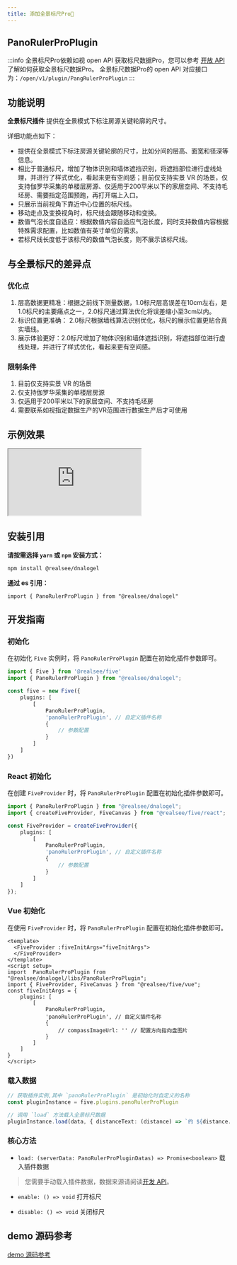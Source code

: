 ```yaml
---
title: 添加全景标尺Pro🌟️
---
```


## **PanoRulerProPlugin**

:::info
全景标尺Pro依赖如视 open API 获取标尺数据Pro，您可以参考 [开放 API](https://open-platform.realsee.com/developer/open/api/#/) 了解如何获取全景标尺数据Pro。
全景标尺数据Pro的 open API 对应接口为：`/open/v1/plugin/PangRulerProPlugin`
:::

## 功能说明

**全景标尺插件** 提供在全景模式下标注房源关键轮廓的尺寸。

详细功能点如下：

- 提供在全景模式下标注房源关键轮廓的尺寸，比如分间的层高、面宽和径深等信息。
- 相比于普通标尺，增加了物体识别和墙体遮挡识别，将遮挡部位进行虚线处理，并进行了样式优化，看起来更有空间感；目前仅支持实景 VR 的场景，仅支持伽罗华采集的单楼层房源、仅适用于200平米以下的家居空间、不支持毛坯房、需要指定范围预跑，再打开端上入口。
- 只展示当前视角下靠近中心位置的标尺线。
- 移动走点及变换视角时，标尺线会跟随移动和变换。
- 数值气泡长度自适应：根据数值内容自适应气泡长度，同时支持数值内容根据特殊需求配置，比如数值有英寸单位的需求。
- 若标尺线长度低于该标尺的数值气泡长度，则不展示该标尺线。

## 与全景标尺的差异点

### 优化点

  1. 层高数据更精准：根据之前线下测量数据，1.0标尺层高误差在10cm左右，是1.0标尺的主要痛点之一，2.0标尺通过算法优化将误差缩小至3cm以内。
  2. 标识位置更准确： 2.0标尺根据墙线算法识别优化，标尺的展示位置更贴合真实墙线。
  3. 展示体验更好：2.0标尺增加了物体识别和墙体遮挡识别，将遮挡部位进行虚线处理，并进行了样式优化，看起来更有空间感。

### 限制条件

  1. 目前仅支持实景 VR 的场景
  2. 仅支持伽罗华采集的单楼层房源
  3. 仅适用于200平米以下的家居空间、不支持毛坯房
  4. 需要联系如视指定数据生产的VR范围进行数据生产后才可使用

## 示例效果

<div className="docs-vr-normal">
  <iframe className="docs-vr-iframe" src="https://realsee.js.org/dnalogel/src/PanoRulerProPlugin/index.html"></iframe>
</div>

## 安装引用

**请按需选择 `yarn` 或 `npm` 安装方式：**

```bash npm2yarn
npm install @realsee/dnalogel
```

**通过 es 引用：**

```tsx
import { PanoRulerProPlugin } from "@realsee/dnalogel"
```

## 开发指南

### 初始化

在初始化 `Five` 实例时，将 `PanoRulerProPlugin` 配置在初始化插件参数即可。

```ts
import { Five } from '@realsee/five'
import { PanoRulerProPlugin } from "@realsee/dnalogel";

const five = new Five({
    plugins: [
        [
            PanoRulerProPlugin,
            'panoRulerProPlugin', // 自定义插件名称
            {
                // 参数配置
            }
        ]
    ]
})
```

### React 初始化

在创建 `FiveProvider` 时，将 `PanoRulerProPlugin` 配置在初始化插件参数即可。

```ts
import { PanoRulerProPlugin } from "@realsee/dnalogel";
import { createFiveProvider, FiveCanvas } from "@realsee/five/react";

const FiveProvider = createFiveProvider({
    plugins: [
        [
            PanoRulerProPlugin,
            'panoRulerProPlugin', // 自定义插件名称
            {
                // 参数配置
            }
        ]
    ]
});
```

### Vue 初始化

在使用 `FiveProvider` 时，将 `PanoRulerProPlugin` 配置在初始化插件参数即可。

```vue
<template>
  <FiveProvider :fiveInitArgs="fiveInitArgs">
  </FiveProvider>
</template>
<script setup>
import  PanoRulerProPlugin from "@realsee/dnalogel/libs/PanoRulerProPlugin";
import { FiveProvider, FiveCanvas } from "@realsee/five/vue";
const fiveInitArgs = {
    plugins: [
        [
            PanoRulerProPlugin,
            'panoRulerProPlugin', // 自定义插件名称
            {
                // compassImageUrl: '' // 配置方向指向盘图片
            }
        ]
    ]
}
</script>
```

### 载入数据

```ts
// 获取插件实例,其中 `panoRulerProPlugin` 是初始化时自定义的名称
const pluginInstance = five.plugins.panoRulerProPlugin

// 调用 `load` 方法载入全景标尺数据
pluginInstance.load(data, { distanceText: (distance) => `约 ${distance.toFixed(1)}米` })
```

### 核心方法

- `load: (serverData: PanoRulerProPluginDatas) => Promise<boolean>` 载入插件数据

> 您需要手动载入插件数据，数据来源请阅读[开发 API](http://localhost:3001/open/api/#/)。

- `enable: () => void` 打开标尺

- `disable: () => void` 关闭标尺

## demo 源码参考

[demo 源码参考](https://github.com/realsee-developer/dnalogel/tree/main/examples/src)
